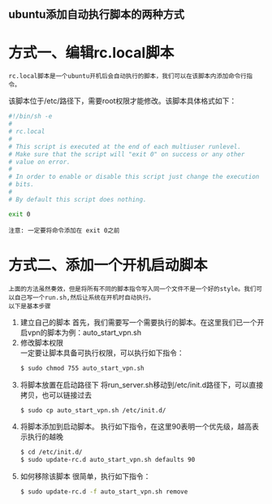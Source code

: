 ## ubuntu添加自动执行脚本的两种方式
# 方式一、编辑rc.local脚本
    rc.local脚本是一个ubuntu开机后会自动执行的脚本，我们可以在该脚本内添加命令行指令。
该脚本位于/etc/路径下，需要root权限才能修改。该脚本具体格式如下：
```bash
#!/bin/sh -e
#
# rc.local
#
# This script is executed at the end of each multiuser runlevel.
# Make sure that the script will "exit 0" on success or any other
# value on error.
#
# In order to enable or disable this script just change the execution
# bits.
#
# By default this script does nothing.

exit 0
```
    注意: 一定要将命令添加在 exit 0之前

# 方式二、添加一个开机启动脚本
    上面的方法虽然奏效，但是将所有不同的脚本指令写入同一个文件不是一个好的style。我们可以自己写一个run.sh,然后让系统在开机时自动执行。
    以下是基本步骤
1. 建立自己的脚本
    首先，我们需要写一个需要执行的脚本。在这里我们已一个开启vpn的脚本为例：auto_start_vpn.sh
2. 修改脚本权限   
    一定要让脚本具备可执行权限，可以执行如下指令：
    ```bash
    $ sudo chmod 755 auto_start_vpn.sh
    ```
3. 将脚本放置在启动路径下
    将run_server.sh移动到/etc/init.d路径下，可以直接拷贝，也可以链接过去
    ```bash
    $ sudo cp auto_start_vpn.sh /etc/init.d/
    ```
4. 将脚本添加到启动脚本。
    执行如下指令，在这里90表明一个优先级，越高表示执行的越晚
    ```bash
    $ cd /etc/init.d/
    $ sudo update-rc.d auto_start_vpn.sh defaults 90
    ```
5. 如何移除该脚本
    很简单，执行如下指令：
    ```bash
    $ sudo update-rc.d -f auto_start_vpn.sh remove
    ```
